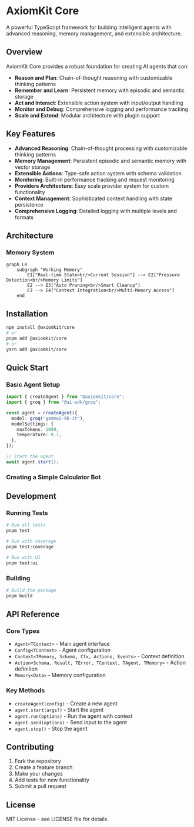 # AxiomKit Core

A powerful TypeScript framework for building intelligent agents with advanced reasoning, memory management, and extensible architecture.

## Overview

AxiomKit Core provides a robust foundation for creating AI agents that can:

- **Reason and Plan**: Chain-of-thought reasoning with customizable thinking patterns
- **Remember and Learn**: Persistent memory with episodic and semantic storage
- **Act and Interact**: Extensible action system with input/output handling
- **Monitor and Debug**: Comprehensive logging and performance tracking
- **Scale and Extend**: Modular architecture with plugin support

## Key Features

- **Advanced Reasoning**: Chain-of-thought processing with customizable thinking patterns
- **Memory Management**: Persistent episodic and semantic memory with vector storage
- **Extensible Actions**: Type-safe action system with schema validation
- **Monitoring**: Built-in performance tracking and request monitoring
-  **Providers Architecture**: Easy scale provider system for custom functionality
- **Context Management**: Sophisticated context handling with state persistence
- **Comprehensive Logging**: Detailed logging with multiple levels and formats


## Architecture
### Memory System
```mermaid
graph LR
    subgraph "Working Memory"
        E1["Real-time State<br/>Current Session"] --> E2["Pressure Detection<br/>Memory Limits"]
        E2 --> E3["Auto Pruning<br/>Smart Cleanup"]
        E3 --> E4["Context Integration<br/>Multi-Memory Access"]
    end
```

## Installation

```bash
npm install @axiomkit/core
# or
pnpm add @axiomkit/core
# or
yarn add @axiomkit/core
```

## Quick Start

### Basic Agent Setup

```typescript
import { createAgent } from "@axiomkit/core";
import { groq } from "@ai-sdk/groq";

const agent = createAgent({
  model: groq("gemma2-9b-it"),
  modelSettings: {
    maxTokens: 1000,
    temperature: 0.7,
  },
});

// Start the agent
await agent.start();
```

### Creating a Simple Calculator Bot


## Development

### Running Tests

```bash
# Run all tests
pnpm test

# Run with coverage
pnpm test:coverage

# Run with UI
pnpm test:ui
```

### Building

```bash
# Build the package
pnpm build
```

## API Reference

### Core Types

- `Agent<TContext>` - Main agent interface
- `Config<TContext>` - Agent configuration
- `Context<TMemory, Schema, Ctx, Actions, Events>` - Context definition
- `Action<Schema, Result, TError, TContext, TAgent, TMemory>` - Action definition
- `Memory<Data>` - Memory configuration

### Key Methods

- `createAgent(config)` - Create a new agent
- `agent.start(args?)` - Start the agent
- `agent.run(options)` - Run the agent with context
- `agent.send(options)` - Send input to the agent
- `agent.stop()` - Stop the agent



## Contributing

1. Fork the repository
2. Create a feature branch
3. Make your changes
4. Add tests for new functionality
5. Submit a pull request

## License

MIT License - see LICENSE file for details.